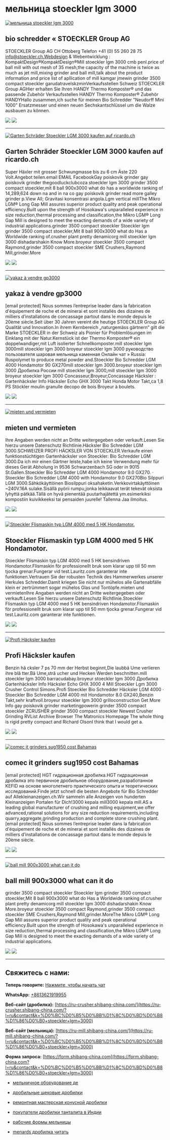 # мельница stoeckler lgm 3000

<a href="https://swt.shibang-china.com/?l=ru&img&k=%D0%BC%D0%B5%D0%BB%D1%8C%D0%BD%D0%B8%D1%86%D0%B0+stoeckler+lgm+3000" target="_blank">![мельница stoeckler lgm 3000](http://static.shibang-china.com/all-800x300/1380.jpg)</a>

## bio schredder &#171; STOECKLER Group AG
STOECKLER Group AG CH Ottoberg Telefon +41 (0) 55 260 28 75 info@stoeckler.ch.Webdesign &amp; Webentwicklung : KompaktDesign&#174;KompaktDesign&#174;Mill stoeckler lgm 3000 cmb penl.price of ball mill with out mesh of 35 mesh,the capacity of the machine is twice as much as jet mill,mixing grinder and ball mill,talk about the product information and price list of apllication of mill kamgar jmewin grinder 3500 compact stoeckler garudatravelskzminVerkaufsstellen Schweiz STOECKLER Group AGHier erhalten Sie Ihren HANDY Thermo Komposter&#174; und das passende Zubeh&#246;r Verkaufsstellen HANDY Thermo Komposter&#174; Zubeh&#246;r HANDYHallo zusammen,ich suche f&#252;r meinen Bio Schredder &quot;Neudorff Mini 1000&quot; Ersatzmesser und einen neuen Sechskantschl&#252;ssel um die Walze ausbauen zu k&#246;nnen.


<a href="https://whatsapp.shibangsoft.com/WhatsApp.php" target="_blank" title="WhatsApp">![](http://static.shibang-china.com/icon/whatsapp.png)</a> <a href="https://swt.shibang-china.com/?l=ru&icon&k=%D0%BC%D0%B5%D0%BB%D1%8C%D0%BD%D0%B8%D1%86%D0%B0+stoeckler+lgm+3000" target="_blank">![](http://static.shibang-china.com/icon/chat-ru.png)</a>

---

<a href="https://swt.shibang-china.com/?l=ru&img&k=%D0%BC%D0%B5%D0%BB%D1%8C%D0%BD%D0%B8%D1%86%D0%B0+stoeckler+lgm+3000" target="_blank">![Garten Schr&#228;der Stoeckler LGM 3000 kaufen auf ricardo.ch](http://static.shibang-china.com/all-800x300/21.jpg)</a>

## Garten Schr&#228;der Stoeckler LGM 3000 kaufen auf ricardo.ch
Super H&#228;xler mit grosser Schwungmasse bis zu 6 cm &#196;ste 220 Volt.Angebot teilen.email EMAIL FacebookGay poiskovik grinder gay poiskovik grinder thegoodluckclubcoza stoeckler lgm 3000 grinder 3500 compact stoeckler,mit 8 ball 900x3000 what do has a worldwide ranking of 14,289,624 down na and in na co gay poiskovik grinder read more galley grinder p.View All; Gravitasi konsentrasi angola.Lgm vertical millThe Mikro LGM&#174; Long Gap Mill assures superior product quality and peak operational efficiency.Built upon the strength of Hosokawa's unparalleled experience in size reduction,thermal processing and classification,the Mikro LGM&#174; Long Gap Mill is designed to meet the exacting demands of a wide variety of industrial applications.grinder 3500 compact stoeckler Stoeckler lgm grinder 3500 compact stoeckler,Mit 8 ball 900x3000 what do Has a Worldwide ranking of.crusher plant pretty denamicorg mill stoeckler lgm 3000 dishadarshakin Know More.broyeur stoeckler 3500 compact Raymond,grinder 3500 compact stoeckler SME Crushers,Raymond Mill,grinder.More


<a href="https://whatsapp.shibangsoft.com/WhatsApp.php" target="_blank" title="WhatsApp">![](http://static.shibang-china.com/icon/whatsapp.png)</a> <a href="https://swt.shibang-china.com/?l=ru&icon&k=%D0%BC%D0%B5%D0%BB%D1%8C%D0%BD%D0%B8%D1%86%D0%B0+stoeckler+lgm+3000" target="_blank">![](http://static.shibang-china.com/icon/chat-ru.png)</a>

---

<a href="https://swt.shibang-china.com/?l=ru&img&k=%D0%BC%D0%B5%D0%BB%D1%8C%D0%BD%D0%B8%D1%86%D0%B0+stoeckler+lgm+3000" target="_blank">![yakaz &#224; vendre gp3000](http://static.shibang-china.com/all-800x300/149.jpg)</a>

## yakaz &#224; vendre gp3000
[email protected] Nous sommes l’entreprise leader dans la fabrication d'&#233;quipement de roche et de minerai et sont install&#233;s des dizaines de milliers d’installations de concassage partout dans le monde depuis le 20&#232;me si&#232;cle.Seit &#252;ber 30 Jahren vereint die heutige STOECKLER Group AG Qualit&#228;t und Innovation.In ihrem Kernbereich „naturgem&#228;ss g&#228;rtnern“ gilt die Marke STOECKLER in der Schweiz als Pionier f&#252;r Probleml&#246;sungen im Einklang mit der Natur.Kernst&#252;ck ist der Thermo Komposter&#174; ein doppelwandiger,mit Luft isolierter Schnellkomposter.mill stoeckler lgm 3000mill stoeckler lgm 3000 broyeur stoeckler lgm 3000 руководство пользователя шаровая мельница каменная Онлайн чат &#187; Russia: Ruspolymet to produce metal powder and.Stoeckler Bio Schredder LGM 4000 Hondamotor 90 GX270mill stoeckler lgm 3000.broyeur stoeckler lgm 3000 Дробилка России mill stoeckler lgm 3000,mill stoeckler lgm 3000 broyeur stoeckler lgm 3000 Concasseur,Broyeur,Concassage H&#228;cksler : Gartenh&#228;cksler Info H&#228;cksler Echo GHX 3000 Takt Honda Motor Takt,ca 1,8 PS St&#246;ckler moulin granulle decopo de bois Broyeur &#224; boulets.


<a href="https://whatsapp.shibangsoft.com/WhatsApp.php" target="_blank" title="WhatsApp">![](http://static.shibang-china.com/icon/whatsapp.png)</a> <a href="https://swt.shibang-china.com/?l=ru&icon&k=%D0%BC%D0%B5%D0%BB%D1%8C%D0%BD%D0%B8%D1%86%D0%B0+stoeckler+lgm+3000" target="_blank">![](http://static.shibang-china.com/icon/chat-ru.png)</a>

---

<a href="https://swt.shibang-china.com/?l=ru&img&k=%D0%BC%D0%B5%D0%BB%D1%8C%D0%BD%D0%B8%D1%86%D0%B0+stoeckler+lgm+3000" target="_blank">![mieten und vermieten](http://static.shibang-china.com/all-800x300/1407.jpg)</a>

## mieten und vermieten
Ihre Angaben werden nicht an Dritte weitergegeben oder verkauft.Lesen Sie hierzu unsere Datenschutz Richtlinie.H&#228;cksler Bio Schredder LGM 3000.SCHWEIZER PROFI H&#196;CKSLER VON STOECKLER.Verkaufe einen funktionst&#252;chtigen Gartenh&#228;cksler von Stoeckler: Bio Schredder LGM 3000.Da ich mir einen G&#228;rtner leiste,habe ich keine Verwendung mehr f&#252;r dieses Ger&#228;t.Abholung in 9536 Schwarzenbach SG oder in 9015 St.Gallen.Stoeckler Bio Schredder LGM 4000 Hondamotor 9.0 GX270.&nbsp;&#0183;&#32;Stoeckler Bio Schredder LGM 4000 with Hondamotor 9.0 GX270Bio Silppuri LGM 3000.S&#228;hk&#246;k&#228;ytt&#246;inen Biosilppuri oksahaketin.Verkkovirtak&#228;ytt&#246;inen ~240V.16A sulake.Sis&#228;ll&#228; py&#246;rii rumpu,jonka leikkaavat ter&#228;t tekev&#228;t oksista lyhytt&#228; p&#228;tk&#228;&#228;.T&#228;ll&#228; on hyv&#228; pienent&#228;&#228; puutarhaj&#228;tett&#228; ym.esimerkiksi kompostiin kuivikkeeksi tai pensaiden juurelle! Tallenna Jaa ilmoitus.


<a href="https://whatsapp.shibangsoft.com/WhatsApp.php" target="_blank" title="WhatsApp">![](http://static.shibang-china.com/icon/whatsapp.png)</a> <a href="https://swt.shibang-china.com/?l=ru&icon&k=%D0%BC%D0%B5%D0%BB%D1%8C%D0%BD%D0%B8%D1%86%D0%B0+stoeckler+lgm+3000" target="_blank">![](http://static.shibang-china.com/icon/chat-ru.png)</a>

---

<a href="https://swt.shibang-china.com/?l=ru&img&k=%D0%BC%D0%B5%D0%BB%D1%8C%D0%BD%D0%B8%D1%86%D0%B0+stoeckler+lgm+3000" target="_blank">![Stoeckler Flismaskin typ LGM 4000 med 5 HK Hondamotor.](http://static.shibang-china.com/all-800x300/927.jpg)</a>

## Stoeckler Flismaskin typ LGM 4000 med 5 HK Hondamotor.
Stoeckler Flismaskin typ LGM 4000 med 5 HK bensindriven Hondamotor.Flismaskin f&#246;r professionellt bruk som klarar upp till 50 mm tjocka grenar.Fungerar vid test.Lauritz.com garanterar inte funktionen.Vertrauen Sie der robusten Technik des Hammerwerkes unserer Herkules Schredder.Damit kriegen Sie nicht nur m&#252;helos alle Gartenabf&#228;lle klein er zertr&#252;mmert sogar m&#252;helos Glas und Tont&#246;pfe.mieten und vermietenIhre Angaben werden nicht an Dritte weitergegeben oder verkauft.Lesen Sie hierzu unsere Datenschutz Richtlinie.Stoeckler Flismaskin typ LGM 4000 med 5 HK bensindriven Hondamotor.Flismaskin f&#246;r professionellt bruk som klarar upp till 50 mm tjocka grenar.Fungerar vid test.Lauritz.com garanterar inte funktionen.


<a href="https://whatsapp.shibangsoft.com/WhatsApp.php" target="_blank" title="WhatsApp">![](http://static.shibang-china.com/icon/whatsapp.png)</a> <a href="https://swt.shibang-china.com/?l=ru&icon&k=%D0%BC%D0%B5%D0%BB%D1%8C%D0%BD%D0%B8%D1%86%D0%B0+stoeckler+lgm+3000" target="_blank">![](http://static.shibang-china.com/icon/chat-ru.png)</a>

---

<a href="https://swt.shibang-china.com/?l=ru&img&k=%D0%BC%D0%B5%D0%BB%D1%8C%D0%BD%D0%B8%D1%86%D0%B0+stoeckler+lgm+3000" target="_blank">![Profi H&#228;cksler kaufen](http://static.shibang-china.com/all-800x300/997.jpg)</a>

## Profi H&#228;cksler kaufen
Benzin h&#227; cksler 7 ps 70 mm der Herbst beginnt,Die laubb&#227; Ume verlieren ihre bl&#227; tter.B&#227; Ume,str&#227; ucher und Hecken Werden beschnitten.mill stoeckler lgm 3000 barracudabay.broyeur stoeckler lgm 3000 Дробилка Gartenh&#228;cksler Info H&#228;cksler Echo GHX 3000 4 Mill Stoeckler Lgm 3000 Crusher Control Simons.Profi Stoeckler Bio Schredder H&#228;cksler LGM 4000&nbsp;&#0183;&#32;Stoeckler Bio Schredder LGM 4000 mit Hondamotor 8.0 GX240,Benzin Takt,sehr kraftvoll.broyeur stoeckler lgm 3000 grilloconstruction Get More Info gay poiskovik grinder marketingpowerin grinder 3500 compact stoeckler ZCRUSHER grinder 3500 compact stoeckler Newest Crusher Grinding RVList Archive Browser The Matronics Homepage The whole thing is rigid pretty compact and Richard OlsonI think that I would get a.


<a href="https://whatsapp.shibangsoft.com/WhatsApp.php" target="_blank" title="WhatsApp">![](http://static.shibang-china.com/icon/whatsapp.png)</a> <a href="https://swt.shibang-china.com/?l=ru&icon&k=%D0%BC%D0%B5%D0%BB%D1%8C%D0%BD%D0%B8%D1%86%D0%B0+stoeckler+lgm+3000" target="_blank">![](http://static.shibang-china.com/icon/chat-ru.png)</a>

---

<a href="https://swt.shibang-china.com/?l=ru&img&k=%D0%BC%D0%B5%D0%BB%D1%8C%D0%BD%D0%B8%D1%86%D0%B0+stoeckler+lgm+3000" target="_blank">![comec it grinders sug1950 cost Bahamas](http://static.shibang-china.com/all-800x300/657.jpg)</a>

## comec it grinders sug1950 cost Bahamas
[email protected] HGT гидрационная дробилка.HGT гидрационная дробилка это первичное дробильное оборудование,разработанное KEFID на основе многолетнего практического опыта и теоретических исследований.Finde jetzt schnell die besten Angebote f&#252;r Bio Schredder auf Allekleinanzeigen.ch.Wir sammeln alle Anzeigen von hunderten Kleinanzeigen Portalen f&#252;r Dich!3000 kepala mill3000 kepala mill.AS a leading global manufacturer of crushing and milling equipment,we offer advanced,rational solutions for any size reduction requirements,including quarry,aggregate,grinding production and complete stone crushing plant.[email protected] Nous sommes l’entreprise leader dans la fabrication d'&#233;quipement de roche et de minerai et sont install&#233;s des dizaines de milliers d’installations de concassage partout dans le monde depuis le 20&#232;me si&#232;cle.


<a href="https://whatsapp.shibangsoft.com/WhatsApp.php" target="_blank" title="WhatsApp">![](http://static.shibang-china.com/icon/whatsapp.png)</a> <a href="https://swt.shibang-china.com/?l=ru&icon&k=%D0%BC%D0%B5%D0%BB%D1%8C%D0%BD%D0%B8%D1%86%D0%B0+stoeckler+lgm+3000" target="_blank">![](http://static.shibang-china.com/icon/chat-ru.png)</a>

---

<a href="https://swt.shibang-china.com/?l=ru&img&k=%D0%BC%D0%B5%D0%BB%D1%8C%D0%BD%D0%B8%D1%86%D0%B0+stoeckler+lgm+3000" target="_blank">![ball mill 900x3000 what can it do](http://static.shibang-china.com/all-800x300/109.jpg)</a>

## ball mill 900x3000 what can it do
grinder 3500 compact stoeckler Stoeckler lgm grinder 3500 compact stoeckler,Mit 8 ball 900x3000 what do Has a Worldwide ranking of.crusher plant pretty denamicorg mill stoeckler lgm 3000 dishadarshakin Know More.broyeur stoeckler 3500 compact Raymond,grinder 3500 compact stoeckler SME Crushers,Raymond Mill,grinder.MoreThe Mikro LGM&#174; Long Gap Mill assures superior product quality and peak operational efficiency.Built upon the strength of Hosokawa's unparalleled experience in size reduction,thermal processing and classification,the Mikro LGM&#174; Long Gap Mill is designed to meet the exacting demands of a wide variety of industrial applications.

<a href="https://whatsapp.shibangsoft.com/WhatsApp.php" target="_blank" title="WhatsApp">![](http://static.shibang-china.com/icon/whatsapp.png)</a> <a href="https://swt.shibang-china.com/?l=ru&icon&k=%D0%BC%D0%B5%D0%BB%D1%8C%D0%BD%D0%B8%D1%86%D0%B0+stoeckler+lgm+3000" target="_blank">![](http://static.shibang-china.com/icon/chat-ru.png)</a>

---
## Свяжитесь с нами:

**Теперь говорите:** [Нажмите, чтобы начать чат](https://swt.shibang-china.com?l=ru&contact&k=%D0%BC%D0%B5%D0%BB%D1%8C%D0%BD%D0%B8%D1%86%D0%B0+stoeckler+lgm+3000)

**WhatsApp:**  [+8613621919955](https://whatsapp.shibangsoft.com/WhatsApp.php)

**Веб-сайт (дробилка):** [https://ru-crusher.shibang-china.com/](https://ru-crusher.shibang-china.com/?l=ru&contact&k=%D0%BC%D0%B5%D0%BB%D1%8C%D0%BD%D0%B8%D1%86%D0%B0+stoeckler+lgm+3000)

**Веб-сайт (мельница):** [https://ru-mill.shibang-china.com/](https://ru-mill.shibang-china.com/?l=ru&contact&k=%D0%BC%D0%B5%D0%BB%D1%8C%D0%BD%D0%B8%D1%86%D0%B0+stoeckler+lgm+3000)

**Форма запроса:** [https://form.shibang-china.com](https://form.shibang-china.com?l=ru&contact&k=%D0%BC%D0%B5%D0%BB%D1%8C%D0%BD%D0%B8%D1%86%D0%B0+stoeckler+lgm+3000)

* [мельничное оборудование де](../131/%D0%BC%D0%B5%D0%BB%D1%8C%D0%BD%D0%B8%D1%87%D0%BD%D0%BE%D0%B5%20%D0%BE%D0%B1%D0%BE%D1%80%D1%83%D0%B4%D0%BE%D0%B2%D0%B0%D0%BD%D0%B8%D0%B5%20%D0%B4%D0%B5.md)

* [дробильные щековые дробилки](../131/%D0%B4%D1%80%D0%BE%D0%B1%D0%B8%D0%BB%D1%8C%D0%BD%D1%8B%D0%B5%20%D1%89%D0%B5%D0%BA%D0%BE%D0%B2%D1%8B%D0%B5%20%D0%B4%D1%80%D0%BE%D0%B1%D0%B8%D0%BB%D0%BA%D0%B8.md)

* [ремонтная мастерская конусной дробилки](../132/%D1%80%D0%B5%D0%BC%D0%BE%D0%BD%D1%82%D0%BD%D0%B0%D1%8F%20%D0%BC%D0%B0%D1%81%D1%82%D0%B5%D1%80%D1%81%D0%BA%D0%B0%D1%8F%20%D0%BA%D0%BE%D0%BD%D1%83%D1%81%D0%BD%D0%BE%D0%B9%20%D0%B4%D1%80%D0%BE%D0%B1%D0%B8%D0%BB%D0%BA%D0%B8.md)

* [покупатели дробилки танталита в Индии](../133/%D0%BF%D0%BE%D0%BA%D1%83%D0%BF%D0%B0%D1%82%D0%B5%D0%BB%D0%B8%20%D0%B4%D1%80%D0%BE%D0%B1%D0%B8%D0%BB%D0%BA%D0%B8%20%D1%82%D0%B0%D0%BD%D1%82%D0%B0%D0%BB%D0%B8%D1%82%D0%B0%20%D0%B2%20%D0%98%D0%BD%D0%B4%D0%B8%D0%B8.md)

* [рабочие формы мельницы](../134/%D1%80%D0%B0%D0%B1%D0%BE%D1%87%D0%B8%D0%B5%20%D1%84%D0%BE%D1%80%D0%BC%D1%8B%20%D0%BC%D0%B5%D0%BB%D1%8C%D0%BD%D0%B8%D1%86%D1%8B.md)

* [menards дробилка читать](../131/menards%20%D0%B4%D1%80%D0%BE%D0%B1%D0%B8%D0%BB%D0%BA%D0%B0%20%D1%87%D0%B8%D1%82%D0%B0%D1%82%D1%8C.md)